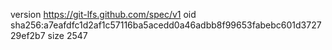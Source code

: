 version https://git-lfs.github.com/spec/v1
oid sha256:a7eafdfc1d2af1c57116ba5acedd0a46adbb8f99653fabebc601d372729ef2b7
size 2547
